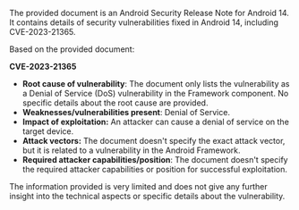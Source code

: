 The provided document is an Android Security Release Note for Android 14. It contains details of security vulnerabilities fixed in Android 14, including CVE-2023-21365.

Based on the provided document:

**CVE-2023-21365**
*   **Root cause of vulnerability**: The document only lists the vulnerability as a Denial of Service (DoS) vulnerability in the Framework component. No specific details about the root cause are provided.
*   **Weaknesses/vulnerabilities present**: Denial of Service.
*  **Impact of exploitation:** An attacker can cause a denial of service on the target device.
*  **Attack vectors:** The document doesn't specify the exact attack vector, but it is related to a vulnerability in the Android Framework.
*   **Required attacker capabilities/position**: The document doesn't specify the required attacker capabilities or position for successful exploitation.

The information provided is very limited and does not give any further insight into the technical aspects or specific details about the vulnerability.